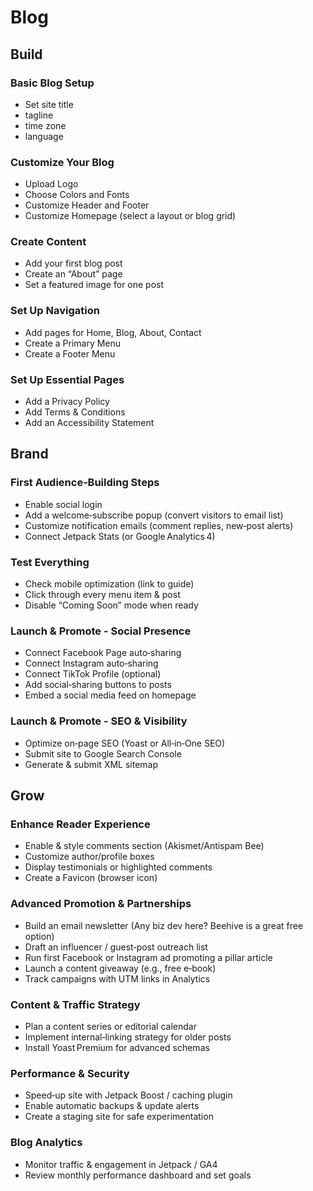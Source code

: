 # Blog


## Build

### Basic Blog Setup 
- Set site title
- tagline
- time zone
- language

### Customize Your Blog
- Upload Logo                                                                                                                                      
- Choose Colors and Fonts 
- Customize Header and Footer 
- Customize Homepage (select a layout or blog grid) 

### Create Content 

- Add your first blog post 
- Create an “About” page 
- Set a featured image for one post 

### Set Up Navigation 

- Add pages for Home, Blog, About, Contact 
- Create a Primary Menu 
- Create a Footer Menu 

### Set Up Essential Pages 

- Add a Privacy Policy 
- Add Terms & Conditions 
- Add an Accessibility Statement


## Brand

### First Audience‑Building Steps 

- Enable social login  
- Add a welcome‑subscribe popup (convert visitors to email list) 
- Customize notification emails (comment replies, new‑post alerts) 
- Connect Jetpack Stats (or Google Analytics 4) 

### Test Everything 

- Check mobile optimization (link to guide) 
- Click through every menu item & post 
- Disable “Coming Soon” mode when ready 

### Launch & Promote - Social Presence 
- Connect Facebook Page auto‑sharing 
- Connect Instagram auto‑sharing 
- Connect TikTok Profile (optional) 
- Add social‑sharing buttons to posts 
- Embed a social media feed on homepage 

### Launch & Promote - SEO & Visibility 

- Optimize on‑page SEO (Yoast or All‑in‑One SEO) 
- Submit site to Google Search Console 
- Generate & submit XML sitemap 


## Grow

### Enhance Reader Experience 

- Enable & style comments section (Akismet/Antispam Bee) 
- Customize author/profile boxes 
- Display testimonials or highlighted comments 
- Create a Favicon (browser icon) 

### Advanced Promotion & Partnerships 

- Build an email newsletter (Any biz dev here? Beehive is a great free option) 
- Draft an influencer / guest‑post outreach list 
- Run first Facebook or Instagram ad promoting a pillar article 
- Launch a content giveaway (e.g., free e‑book) 
- Track campaigns with UTM links in Analytics 

### Content & Traffic Strategy 

- Plan a content series or editorial calendar 
- Implement internal‑linking strategy for older posts 
- Install Yoast Premium for advanced schemas 

### Performance & Security 

- Speed‑up site with Jetpack Boost / caching plugin 
- Enable automatic backups & update alerts 
- Create a staging site for safe experimentation 

### Blog Analytics 

- Monitor traffic & engagement in Jetpack / GA4  
- Review monthly performance dashboard and set goals
